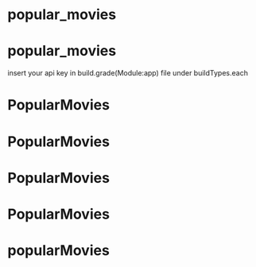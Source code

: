 # popular_movies
# popular_movies
insert your api key in build.grade(Module:app) file under buildTypes.each
# PopularMovies
# PopularMovies
# PopularMovies
# PopularMovies
# popularMovies
